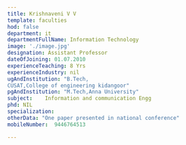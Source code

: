 ```yaml
---
title: Krishnaveni V V
template: faculties
hod: false
department: it
departmentFullName: Information Technology
image: './image.jpg'
designation: Assistant Professor
dateOfJoining: 01.07.2010
experienceTeaching: 8 Yrs
experienceIndustry: nil
ugAndInstitution: "B.Tech,
CUSAT,College of engineering kidangoor"
pgAndInstitution: "M.Tech,Anna University"
subject: 	Information and communication Engg
phd: NIL
specialization:  
otherData: "One paper presented in national conference"
mobileNumber:  9446764513

---
```

